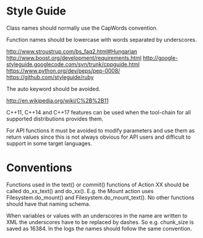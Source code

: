 
Style Guide
===========


Class names should normally use the CapWords convention.

Function names should be lowercase with words separated by underscores.

  http://www.stroustrup.com/bs_faq2.html#Hungarian
  http://www.boost.org/development/requirements.html
  http://google-styleguide.googlecode.com/svn/trunk/cppguide.html
  https://www.python.org/dev/peps/pep-0008/
  https://github.com/styleguide/ruby


The auto keyword should be avoided.

  http://en.wikipedia.org/wiki/C%2B%2B11


C++11, C++14 and C++17 features can be used when the tool-chain for all
supported distributions provides them.


For API functions it must be avoided to modify parameters and use them as
return values since this is not always obvious for API users and difficult to
support in some target languages.



Conventions
===========

Functions used in the text() or commit() functions of Action XX should be
called do_xx_text() and do_xx(). E.g. the Mount action uses
Filesystem.do_mount() and Filesystem.do_mount_text(). No other functions
should have that naming schema.

When variables or values with an underscores in the name are written to XML
the underscores have to be replaced by dashes. So e.g. chunk_size is saved as
<chunk-size>16384</chunk-size>. In the logs the names should follow the same
convention.

